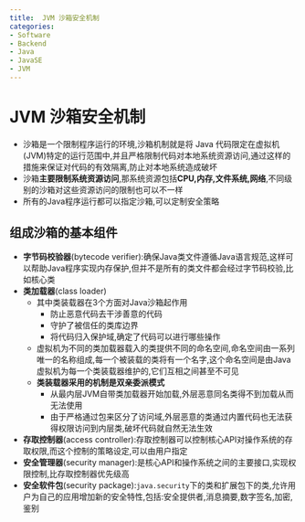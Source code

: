 ```yaml
---
title:  JVM 沙箱安全机制
categories:
- Software
- Backend
- Java
- JavaSE
- JVM
---
```

#  JVM 沙箱安全机制

- 沙箱是一个限制程序运行的环境,沙箱机制就是将 Java 代码限定在虚拟机(JVM)特定的运行范围中,并且严格限制代码对本地系统资源访问,通过这样的措施来保证对代码的有效隔离,防止对本地系统造成破坏
- 沙箱**主要限制系统资源访问**,那系统资源包括**CPU,内存,文件系统,网络**,不同级别的沙箱对这些资源访问的限制也可以不一样
- 所有的Java程序运行都可以指定沙箱,可以定制安全策略

## 组成沙箱的基本组件

- **字节码校验器**(bytecode verifier):确保Java类文件遵循Java语言规范,这样可以帮助Java程序实现内存保护,但并不是所有的类文件都会经过字节码校验,比如核心类
- **类加载器**(class loader)
  - 其中类装载器在3个方面对Java沙箱起作用
    - 防止恶意代码去干涉善意的代码
    - 守护了被信任的类库边界
    - 将代码归入保护域,确定了代码可以进行哪些操作
  - 虚拟机为不同的类加载器载入的类提供不同的命名空间,命名空间由一系列唯一的名称组成,每一个被装载的类将有一个名字,这个命名空间是由Java虚拟机为每一个类装载器维护的,它们互相之间甚至不可见
  - **类装载器采用的机制是双亲委派模式**
    - 从最内层JVM自带类加载器开始加载,外层恶意同名类得不到加载从而无法使用
    - 由于严格通过包来区分了访问域,外层恶意的类通过内置代码也无法获得权限访问到内层类,破坏代码就自然无法生效
- **存取控制器**(access controller):存取控制器可以控制核心API对操作系统的存取权限,而这个控制的策略设定,可以由用户指定
- **安全管理器**(security manager):是核心API和操作系统之间的主要接口,实现权限控制,比存取控制器优先级高
- **安全软件包**(security package):`java.security`下的类和扩展包下的类,允许用户为自己的应用增加新的安全特性,包括:安全提供者,消息摘要,数字签名,加密,鉴别